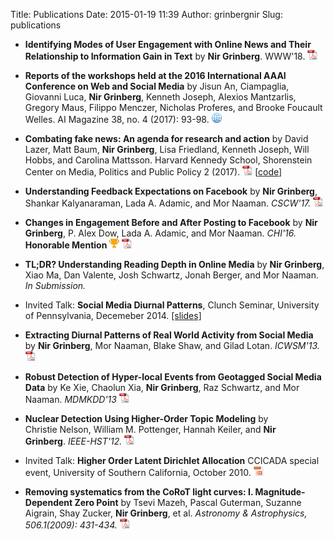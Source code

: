 Title: Publications
Date: 2015-01-19 11:39
Author: grinbergnir
Slug: publications

-   **Identifying Modes of User Engagement with Online News and Their Relationship to Information Gain in Text** by **Nir Grinberg**. WWW'18. <a href="/papers/grinberg_www18.pdf" target="_blank"><img src="/images/pdf-icon-16x16.png"></a>

-   **Reports of the workshops held at the 2016 International AAAI Conference on Web and Social Media** by Jisun An, Ciampaglia, Giovanni Luca, **Nir Grinberg**, Kenneth Joseph, Alexios Mantzarlis, Gregory Maus, Filippo Menczer, Nicholas Proferes, and Brooke Foucault Welles. AI Magazine 38, no. 4 (2017): 93-98. <a href="https://aaai.org/ojs/index.php/aimagazine/article/view/2772" target="_blank"><img src="/images/web-icon-16x16.png"></a>

-   **Combating fake news: An agenda for research and action** by David Lazer, Matt Baum, **Nir Grinberg**, Lisa Friedland, Kenneth Joseph, Will Hobbs, and Carolina Mattsson. Harvard Kennedy School, Shorenstein Center on Media, Politics and Public Policy 2 (2017). <a href="https://shorensteincenter.org/wp-content/uploads/2017/05/Combating-Fake-News-Agenda-for-Research-1.pdf?x78124" target="_blank"><img src="/images/pdf-icon-16x16.png"></a> [<a href="https://github.com/nirg/mods_usr_eng">code</a>]


-   **Understanding Feedback Expectations on Facebook** by **Nir Grinberg**, Shankar Kalyanaraman, Lada A. Adamic, and Mor Naaman. *CSCW'17.* <a href="/papers/feedback_exp.pdf" target="_blank"><img src="/images/pdf-icon-16x16.png"></a>

-   **Changes in Engagement Before and After Posting to Facebook** by **Nir Grinberg**, P. Alex Dow, Lada A. Adamic, and Mor Naaman. *CHI'16.* **Honorable Mention** <img src="/images/cup.png"> <a href="/papers/contribution2016grinberg.pdf" target="_blank"><img src="/images/pdf-icon-16x16.png"></a>

-   **TL;DR? Understanding Reading Depth in Online Media** by **Nir Grinberg**, Xiao Ma, Dan Valente, Josh Schwartz, Jonah Berger, and Mor Naaman. *In Submission.* 

-   Invited Talk: **Social Media Diurnal Patterns**, Clunch Seminar, University of Pennsylvania, Decemeber 2014. <a href="/files/upenn2014/social-media-diurnal-patterns.html" target="_blank">[slides]</a>

-   **Extracting Diurnal Patterns of Real World Activity from Social Media** by **Nir Grinberg**, Mor Naaman, Blake Shaw, and Gilad Lotan. *ICWSM'13.* <a href="/papers/grinberg-icwsm2013-extracting.pdf" target="_blank"><img src="/images/pdf-icon-16x16.png"></a>

-   **Robust Detection of Hyper-local Events from Geotagged Social Media Data** by Ke Xie, Chaolun Xia, **Nir Grinberg**, Raz Schwartz, and Mor Naaman. *MDMKDD'13* <a href="/papers/robust-detection-sm-hyperlocal-events.pdf" target="_blank"><img src="/images/pdf-icon-16x16.png"></a>

-   **Nuclear Detection Using Higher-Order Topic Modeling** by Christie Nelson, William M. Pottenger, Hannah Keiler, and **Nir Grinberg**. *IEEE-HST'12.* <a href="/papers/IEEE-HST-2012-Nuclear-Detection-Paper-Christie.pdf" target="_blank"><img src="/images/pdf-icon-16x16.png"></a>

-   Invited Talk: **Higher Order Latent Dirichlet Allocation** CCICADA special event, University of Southern California, October 2010. <a href="/papers/HO-LDA-CCICADA-Nir-Oct2010.pptx" target="_blank"><img src="/images/pptx-icon-16x16.png"></a>

-   **Removing systematics from the CoRoT light curves: I. Magnitude-Dependent Zero Point** by Tsevi Mazeh, Pascal Guterman, Suzanne Aigrain, Shay Zucker, **Nir Grinberg**, et al. *Astronomy & Astrophysics, 506.1(2009): 431-434.* <a href="/papers/Removing-systematics-from-the-CoRoT-light-curves.pdf" target="_blank"><img src="/images/pdf-icon-16x16.png"></a>